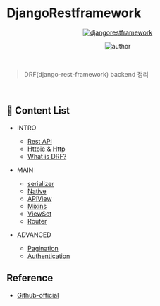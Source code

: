 # DjangoRestframework

<div align=center>

<a href="https://www.django-rest-framework.org">
<img alt="djangorestframework" src="https://www.django-rest-framework.org/img/logo.png" target="_blank" />
</a>

<br>

![author](https://img.shields.io/badge/author-tedhoon-ff69b4.svg?style=flat-square)

<br>

</div>

> DRF(django-rest-framework) backend 정리

</br>

## :memo: Content List
- INTRO
    - [Rest API](https://github.com/Tedhoon/django-rest-framework/blob/master/intro/Rest_API.md)
    - [Httpie & Http](https://github.com/Tedhoon/django-rest-framework/blob/master/intro/Httpie.md)
    - [What is DRF?](https://github.com/Tedhoon/django-rest-framework/blob/master/intro/What_is_DRF.md)

- MAIN
    - [serializer](https://github.com/Tedhoon/django-rest-framework/blob/master/main/serializer.md)
    - [Native](https://github.com/Tedhoon/django-rest-framework/blob/master/main/Native.md)
    - [APIView](https://github.com/Tedhoon/django-rest-framework/blob/master/main/APIView.md)
    - [Mixins](https://github.com/Tedhoon/django-rest-framework/blob/master/main/Mixins.md)
    - [ViewSet](https://github.com/Tedhoon/django-rest-framework/blob/master/main/ViewSet.md)
    - [Router](https://github.com/Tedhoon/django-rest-framework/blob/master/main/Router.md)

- ADVANCED
    - [Pagination](https://github.com/Tedhoon/django-rest-framework/blob/master/advanced/Pagination.md)
    - [Authentication](https://github.com/Tedhoon/django-rest-framework/blob/master/advanced/Authentication.md)



## Reference
- [Github-official](https://github.com/encode/django-rest-framework)
